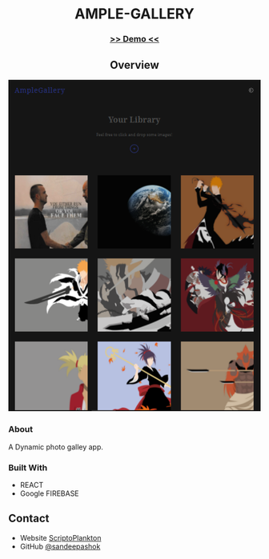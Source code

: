 <!-- Please update value in the {}  -->

<h1 align="center">AMPLE-GALLERY</h1>

<div align="center">
  <h3>
    <a href="https://photogallery-app-22dd2.web.app/">
     >> Demo <<
    </a>   
  </h3>
</div>


<!-- OVERVIEW -->

<h2 align="center">Overview</h2>

<img src='capture.PNG'>

### About
  A Dynamic photo galley app. 

### Built With

<!-- This section should list any major frameworks that you built your project using. Here are a few examples.-->

- REACT
- Google FIREBASE


## Contact

- Website [ScriptoPlankton](https://sandeep.netlify.app/)
- GitHub [@sandeepashok](https://github.com/sandeepashok)

